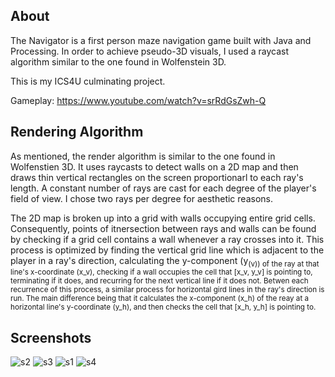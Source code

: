 ## About
The Navigator is a first person maze navigation game built with Java and Processing. In order to achieve pseudo-3D visuals, I used a raycast algorithm similar to the one found in Wolfenstein 3D.

This is my ICS4U culminating project.

Gameplay: https://www.youtube.com/watch?v=srRdGsZwh-Q

## Rendering Algorithm

As mentioned, the render algorithm is similar to the one found in Wolfenstien 3D. It uses raycasts to detect walls on a 2D map and then
draws thin vertical rectangles on the screen proportionarl to each ray's length. A constant number of rays are cast for each degree of 
the player's field of view. I chose two rays per degree for aesthetic reasons.

The 2D map is broken up into a grid with walls occupying entire grid cells. Consequently, points of itnersection between rays and walls can
be found by checking if a grid cell contains a wall whenever a ray crosses into it. This process is optimized by finding the vertical grid
line which is adjacent to the player in a ray's direction, calculating the y-component (y<sub>(v)) of the ray at that line's x-coordinate (x_v), 
checking if a wall occupies the cell that \[x_v, y_v] is pointing to, terminating if it does, and recurring for the next vertical line if it
does not. Betwen each recurrence of this process, a similar process for horizontal gird lines in the ray's direction is run. The main difference being that it calculates the x-component (x_h) of the reay at a horizontal line's y-coordinate (y_h), and then checks the cell that \[x_h, y_h] is pointing to.

## Screenshots
![s2](https://user-images.githubusercontent.com/30982485/107132108-3ce06500-68aa-11eb-9d7c-8b0ca6e87ba5.png)
![s3](https://user-images.githubusercontent.com/30982485/107132109-3ce06500-68aa-11eb-80f8-1aa034ecaee0.png)
![s1](https://user-images.githubusercontent.com/30982485/107132107-3baf3800-68aa-11eb-92a3-658276520121.png)
![s4](https://user-images.githubusercontent.com/30982485/107132110-3d78fb80-68aa-11eb-93da-f5ab3cd49b8a.gif)
